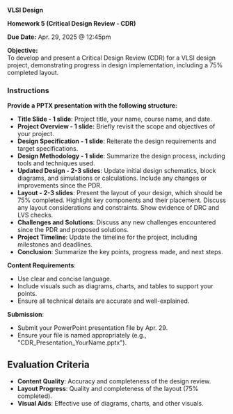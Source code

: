 **VLSI Design**

**Homework 5 (Critical Design Review - CDR)**

**Due Date:** Apr. 29, 2025 @ 12:45pm

**Objective:**  
To develop and present a Critical Design Review (CDR) for a VLSI design project, demonstrating progress in design implementation, including a 75% completed layout.

### Instructions

**Provide a PPTX presentation with the following structure:**

- **Title Slide - 1 slide**: Project title, your name, course name, and date.
- **Project Overview - 1 slide:** Briefly revisit the scope and objectives of your project.
- **Design Specification - 1 slide**: Reiterate the design requirements and target specifications.
- **Design Methodology - 1 slide**: Summarize the design process, including tools and techniques used.
- **Updated Design - 2-3 slides**: Update initial design schematics, block diagrams, and simulations or calculations. Include any changes or improvements since the PDR.
- **Layout - 2-3 slides**: Present the layout of your design, which should be 75% completed. Highlight key components and their placement. Discuss any layout considerations and constraints. Show evidence of DRC and LVS checks.
- **Challenges and Solutions**: Discuss any new challenges encountered since the PDR and proposed solutions.
- **Project Timeline**: Update the timeline for the project, including milestones and deadlines.
- **Conclusion**: Summarize the key points, progress made, and next steps.

**Content Requirements**:
- Use clear and concise language.
- Include visuals such as diagrams, charts, and tables to support your points.
- Ensure all technical details are accurate and well-explained.

**Submission**:
- Submit your PowerPoint presentation file by Apr. 29.
- Ensure your file is named appropriately (e.g., "CDR_Presentation_YourName.pptx").

## Evaluation Criteria
- **Content Quality**: Accuracy and completeness of the design review.
- **Layout Progress**: Quality and completeness of the layout (75% completed).
- **Visual Aids**: Effective use of diagrams, charts, and other visuals.

